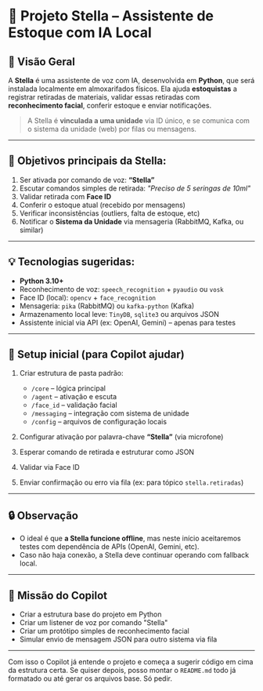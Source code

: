 # 🧠 Projeto Stella – Assistente de Estoque com IA Local

## 📌 Visão Geral

A **Stella** é uma assistente de voz com IA, desenvolvida em **Python**, que será instalada localmente em almoxarifados físicos. Ela ajuda **estoquistas** a registrar retiradas de materiais, validar essas retiradas com **reconhecimento facial**, conferir estoque e enviar notificações.

> A Stella é **vinculada a uma unidade** via ID único, e se comunica com o sistema da unidade (web) por filas ou mensagens.

---

## 🎯 Objetivos principais da Stella:

1. Ser ativada por comando de voz: **“Stella”**
2. Escutar comandos simples de retirada: _"Preciso de 5 seringas de 10ml"_
3. Validar retirada com **Face ID**
4. Conferir o estoque atual (recebido por mensagens)
5. Verificar inconsistências (outliers, falta de estoque, etc)
6. Notificar o **Sistema da Unidade** via mensageria (RabbitMQ, Kafka, ou similar)

---

## 💡 Tecnologias sugeridas:

- **Python 3.10+**
- Reconhecimento de voz: `speech_recognition` + `pyaudio` ou `vosk`
- Face ID (local): `opencv` + `face_recognition`
- Mensageria: `pika` (RabbitMQ) ou `kafka-python` (Kafka)
- Armazenamento local leve: `TinyDB`, `sqlite3` ou arquivos JSON
- Assistente inicial via API (ex: OpenAI, Gemini) – apenas para testes

---

## 🧪 Setup inicial (para Copilot ajudar)

1. Criar estrutura de pasta padrão:
   - `/core` – lógica principal
   - `/agent` – ativação e escuta
   - `/face_id` – validação facial
   - `/messaging` – integração com sistema de unidade
   - `/config` – arquivos de configuração locais

2. Configurar ativação por palavra-chave **“Stella”** (via microfone)
3. Esperar comando de retirada e estruturar como JSON
4. Validar via Face ID
5. Enviar confirmação ou erro via fila (ex: para tópico `stella.retiradas`)

---

## 🔒 Observação

- O ideal é que **a Stella funcione offline**, mas neste início aceitaremos testes com dependência de APIs (OpenAI, Gemini, etc).
- Caso não haja conexão, a Stella deve continuar operando com fallback local.

---

## 🚀 Missão do Copilot

- Criar a estrutura base do projeto em Python
- Criar um listener de voz por comando "Stella"
- Criar um protótipo simples de reconhecimento facial
- Simular envio de mensagem JSON para outro sistema via fila

---

Com isso o Copilot já entende o projeto e começa a sugerir código em cima da estrutura certa. Se quiser depois, posso montar o `README.md` todo já formatado ou até gerar os arquivos base. Só pedir.
